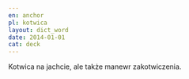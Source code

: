 ```yaml
---
en: anchor
pl: kotwica
layout: dict_word
date: 2014-01-01
cat: deck
---
```


Kotwica na jachcie, ale także manewr zakotwiczenia.